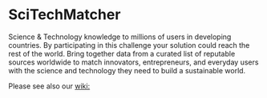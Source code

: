 # SciTechMatcher
Science &amp; Technology knowledge to millions of users in developing countries. By participating in this challenge your solution could reach the rest of the world. Bring together data from a curated list of reputable sources worldwide to match innovators, entrepreneurs, and everyday users with the science and technology they need to build a sustainable world.

Please see also our [wiki:](https://github.com/UniteIdeas/SciTechMatcher/wiki)
